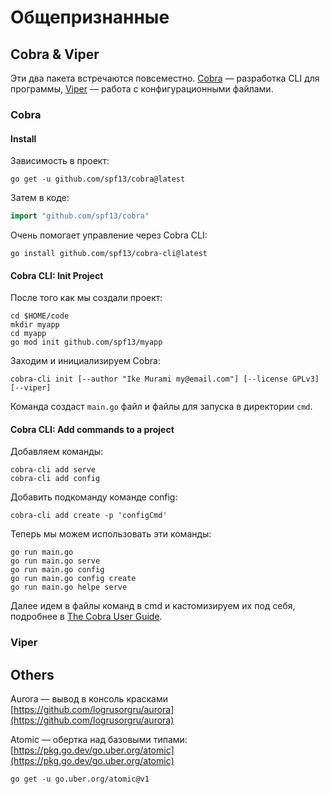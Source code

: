 # Общепризнанные

## Cobra & Viper

Эти два пакета встречаются повсеместно. [Cobra](https://github.com/spf13/cobra) — разработка CLI для программы, [Viper](https://github.com/spf13/viper) — работа с конфигурационными файлами.

### Cobra

#### Install

Зависимость в проект:

```
go get -u github.com/spf13/cobra@latest
```

Затем в коде:

```go
import "github.com/spf13/cobra"
```

Очень помогает управление через Cobra CLI:

```
go install github.com/spf13/cobra-cli@latest
```

#### Cobra CLI: Init Project

После того как мы создали проект:

```
cd $HOME/code 
mkdir myapp
cd myapp
go mod init github.com/spf13/myapp
```

Заходим и инициализируем Cobra:

```
cobra-cli init [--author "Ike Murami my@email.com"] [--license GPLv3] [--viper]
```

Команда создаст `main.go` файл и файлы для запуска в директории `cmd`.

#### Cobra CLI: Add commands to a project

Добавляем команды:

```
cobra-cli add serve
cobra-cli add config
```

Добавить подкоманду команде config:

```
cobra-cli add create -p 'configCmd'
```

Теперь мы можем использовать эти команды:

```
go run main.go
go run main.go serve
go run main.go config
go run main.go config create
go run main.go helpe serve
```

Далее идем в файлы команд в cmd и кастомизируем их под себя, подробнее в [The Cobra User Guide](https://github.com/spf13/cobra/blob/master/user\_guide.md#using-the-cobra-library).

### Viper



## Others

Aurora — вывод в консоль красками [https://github.com/logrusorgru/aurora](https://github.com/logrusorgru/aurora)

Atomic — обертка над базовыми типами: [https://pkg.go.dev/go.uber.org/atomic](https://pkg.go.dev/go.uber.org/atomic)

```
go get -u go.uber.org/atomic@v1
```

